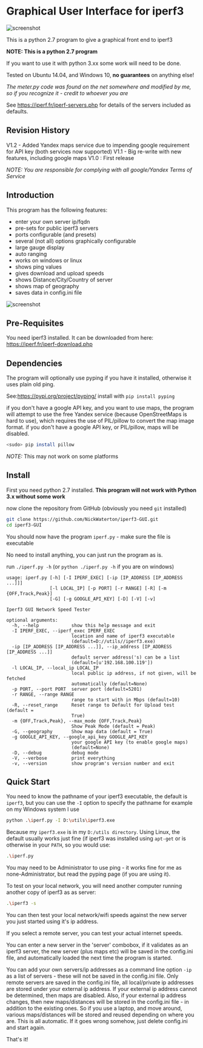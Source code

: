 Graphical User Interface for iperf3
===================================

![screenshot](https://github.com/NickWaterton/iperf3-GUI/blob/master/Screenshot%202018-04-30%2015.27.12.png "Screenshot")

This is a python 2.7 program to give a graphical front end to iperf3

**NOTE: This is a python 2.7 program**

If you want to use it with python 3.xx some work will need to be done.

Tested on Ubuntu 14.04, and Windows 10, **no guarantees** on anything else!

*The meter.py code was found on the net somewhere and modified by me, so if you recognize it - credit to whoever you are*

See https://iperf.fr/iperf-servers.php for details of the servers included as defaults.

## Revision History
V1.2 - Added Yandex maps service due to impending google requirement for API key (both services now supported)
V1.1 - Big re-write with new features, including google maps
V1.0 : First release

*NOTE: You are responsible for complying with all google/Yandex Terms of Service*

## Introduction
This program has the following features:
* enter your own server ip/fqdn
* pre-sets for public iperf3 servers
* ports configurable (and presets)
* several (not all) options graphically configurable
* large gauge display
* auto ranging
* works on windows or linux
* shows ping values
* gives download and upload speeds
* shows Distance/City/Country of server
* shows map of geography
* saves data in config.ini file

![screenshot](https://github.com/NickWaterton/iperf3-GUI/blob/master/Screenshot%202018-04-30%2014.48.08.png "Screenshot")

## Pre-Requisites
You need iperf3 installed. It can be downloaded from here: https://iperf.fr/iperf-download.php

## Dependencies
The program will optionally use pyping if you have it installed, otherwise it uses plain old ping.

See:https://pypi.org/project/pyping/
install with `pip install pyping`

if you don't have a google API key, and you want to use maps, the program will attempt to use the free Yandex service (because OpenStreetMaps is hard to use), which requires the use of PIL/pillow to convert the map image format. if you don't have a google API key, or PIL/pillow, maps will be disabled.
```bash
<sudo> pip install pillow
```
*NOTE:* This may not work on some platforms

## Install
First you need python 2.7 installed. **This program will not work with Python 3.x without some work**

now clone the repository from GitHub (obviously you need `git` installed)
```bash
git clone https://github.com/NickWaterton/iperf3-GUI.git
cd iperf3-GUI
```
You should now have the program `iperf.py` - make sure the file is executable

No need to install anything, you can just run the program as is.

run `./iperf.py -h` (or `python ./iperf.py -h` if you are on windows)

```
usage: iperf.py [-h] [-I IPERF_EXEC] [-ip [IP_ADDRESS [IP_ADDRESS ...]]]
                [-l LOCAL_IP] [-p PORT] [-r RANGE] [-R] [-m {OFF,Track,Peak}]
                [-G] [-g GOOGLE_API_KEY] [-D] [-V] [-v]

Iperf3 GUI Network Speed Tester

optional arguments:
  -h, --help            show this help message and exit
  -I IPERF_EXEC, --iperf_exec IPERF_EXEC
                        location and name of iperf3 executable
                        (default=D://utils//iperf3.exe)
  -ip [IP_ADDRESS [IP_ADDRESS ...]], --ip_address [IP_ADDRESS [IP_ADDRESS ...]]
                        default server address('s) can be a list
                        (default=[u'192.168.100.119'])
  -l LOCAL_IP, --local_ip LOCAL_IP
                        local public ip address, if not given, will be fetched
                        automatically (default=None)
  -p PORT, --port PORT  server port (default=5201)
  -r RANGE, --range RANGE
                        range to start with in Mbps (default=10)
  -R, --reset_range     Reset range to Default for Upload test (default =
                        True)
  -m {OFF,Track,Peak}, --max_mode {OFF,Track,Peak}
                        Show Peak Mode (default = Peak)
  -G, --geography       Show map data (default = True)
  -g GOOGLE_API_KEY, --google_api_key GOOGLE_API_KEY
                        your google API key (to enable google maps)
                        (default=None)
  -D, --debug           debug mode
  -V, --verbose         print everything
  -v, --version         show program's version number and exit
```

## Quick Start
You need to know the pathname of your iperf3 executable, the default is `iperf3`, but you can use the `-I` option to specify the pathname
for example on my Windows system I use
```bash
python .\iperf.py -I D:\utils\iperf3.exe
```
Because my `iperf3.exe` is in my `D:/utils directory`.
Using Linux, the default usually works just fine (if iperf3 was installed using `apt-get` or is otherwise in your `PATH`, so you would use:
```bash
.\iperf.py
```

You may need to be Administrator to use ping - it works fine for me as none-Administrator, but read the pyping page (if you are using it).

To test on your local network, you will need another computer running another copy of iperf3 as as server:
```bash
.\iperf3 -s
```
You can then test your local network/wifi speeds against the new server you just started using it's ip address.

If you select a remote server, you can test your actual internet speeds.

You can enter a new server in the 'server' combobox, if it validates as an iperf3 server, the new server (plus maps etc) will be saved in the config.ini file, and automatically loaded the next time the program is started.

You can add your own servers/ip addresses as a command line option `-ip` as a list of servers - these will not be saved in the config.ini file.
Only remote servers are saved in the config.ini file, all local/private ip addresses are stored under your external ip address.
If your external ip address cannot be determined, then maps are disabled. Also, if your external ip address changes, then new maps/distances will be stored in the config.ini file - in addition to the existing ones. So if you use a laptop, and move around, various maps/distances will be stored and reused depending on where you are. This is all automatic. If it goes wrong somehow, just delete config.ini and start again.

That's it!